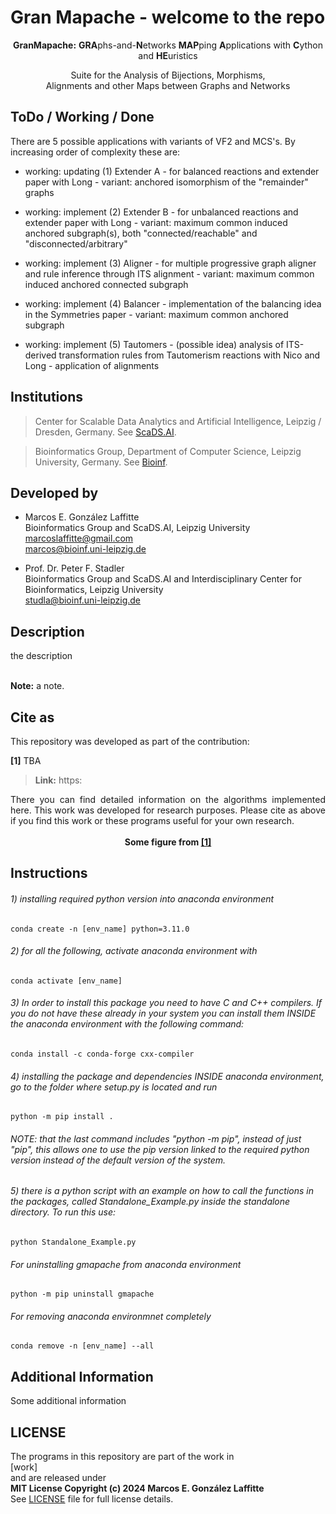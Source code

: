 # Gran Mapache - welcome to the repo

<p align="center">
<strong>GranMapache:</strong> <strong>GRA</strong>phs-and-<strong>N</strong>etworks <strong>MAP</strong>ping <strong>A</strong>pplications with <strong>C</strong>ython and <strong>HE</strong>uristics
</p>

<p align="center">
Suite for the Analysis of Bijections, Morphisms,<br/>
Alignments and other Maps between Graphs and Networks
</p>


## ToDo / Working / Done

There are 5 possible applications with variants of VF2 and MCS's. By increasing order of complexity these are:

- working: updating (1) Extender A - for balanced reactions and extender paper with Long - variant: anchored isomorphism of the "remainder" graphs

- working: implement (2) Extender B - for unbalanced reactions and extender paper with Long - variant: maximum common induced anchored subgraph(s), both "connected/reachable" and "disconnected/arbitrary"

- working: implement (3) Aligner - for multiple progressive graph aligner and rule inference through ITS alignment - variant: maximum common induced anchored connected subgraph

- working: implement (4) Balancer - implementation of the balancing idea in the Symmetries paper - variant: maximum common anchored subgraph

- working: implement (5) Tautomers - (possible idea) analysis of ITS-derived transformation rules from Tautomerism reactions with Nico and Long - application of alignments


## Institutions

> Center for Scalable Data Analytics and Artificial Intelligence, Leipzig / Dresden, Germany. See <a href="https://scads.ai/">ScaDS.AI</a>.<br/>

> Bioinformatics Group, Department of Computer Science, Leipzig University, Germany. See <a href="https://www.bioinf.uni-leipzig.de/">Bioinf</a>.<br/>


## Developed by

- Marcos E. González Laffitte<br/>
  Bioinformatics Group and ScaDS.AI, Leipzig University<br/>
  marcoslaffitte@gmail.com<br/>
  marcos@bioinf.uni-leipzig.de<br/>

- Prof. Dr. Peter F. Stadler<br/>
  Bioinformatics Group and ScaDS.AI and Interdisciplinary Center for Bioinformatics, Leipzig University<br/>
  studla@bioinf.uni-leipzig.de<br/>


## Description

<div align="justify">
the description
</div>
<br/>

**Note:** a note.

## Cite as

This repository was developed as part of the contribution:

**[1]** TBA
> **Link:** https:

<div align="justify">
There you can find detailed information on the algorithms implemented here. This work was developed for research purposes. Please cite as above if you find this work or these programs useful for your own research.
</div>
<br/>

<div align="center">
<strong>Some figure from <a href="link">[1]</a></strong><br/>
</div>



## Instructions

###### 1) installing required python version into anaconda environment
```
conda create -n [env_name] python=3.11.0
```

###### 2) for all the following, activate anaconda environment with
```
conda activate [env_name]
```

###### 3) In order to install this package you need to have C and C++ compilers. If you do not have these already in your system you can install them INSIDE the anaconda environment with the following command:
```
conda install -c conda-forge cxx-compiler
```

###### 4) installing the package and dependencies INSIDE anaconda environment, go to the folder where setup.py is located and run
```
python -m pip install .
```

######  NOTE: that the last command includes "python -m pip", instead of just "pip", this allows one to use the pip version linked to the required python version instead of the default version of the system.

###### 5) there is a python script with an example on how to call the functions in the packages, called Standalone_Example.py inside the standalone directory. To run this use:
```
python Standalone_Example.py
```

###### For uninstalling gmapache from anaconda environment
```
python -m pip uninstall gmapache
```

###### For removing anaconda environmnet completely
```
conda remove -n [env_name] --all
```



## Additional Information

Some additional information


## LICENSE

The programs in this repository are part of the work in<br/>
[work]<br/>
and are released under<br/>
<strong>MIT License Copyright (c) 2024 Marcos E. González Laffitte</strong><br/>
See <a href="./LICENSE">LICENSE</a> file for full license details.